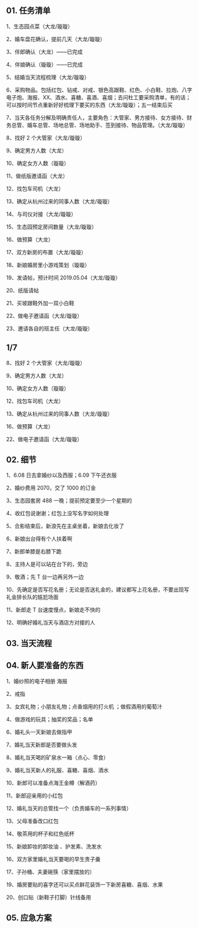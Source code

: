 ## 01. 任务清单

1、生态园点菜（大龙/璇璇）

2、婚车盘花确认，提前几天（大龙/璇璇）

3、伴郎确认（大龙）——已完成

4、伴娘确认（璇璇）——已完成

5、结婚当天流程梳理（大龙/璇璇）

6、采购物品。包括红包、钻戒、对戒、银色高跟鞋、红色、小白鞋、拉炮、八字电子炮、海报、XX、酒水、喜糖、喜酒、喜烟；去问杜工要采购清单，有的话；可以按时间节点重新好好梳理下要买的东西（大龙/璇璇）；五一结束后买

7、当天各任务分解及明确责任人，主要角色：大管家、男方接待、女方接待、财务总管、婚车总管、场地总管、场地助手、签到接待、物品管理。（大龙/璇璇）

8、找好 2 个大管家（大龙/璇璇）

9、确定男方人数（大龙）

10、确定女方人数（璇璇）

11、做纸版邀请函（大龙）

12、找包车司机（大龙）

13、确定从杭州过来的同事人数（大龙/璇璇）

14、与司仪对接（大龙/璇璇）

15、生态园预定房间数量（大龙/璇璇）

16、做预算（大龙）

17、双方新房的布置（大龙/璇璇）

18、新娘婚房里小游戏策划（璇璇）

19、发请帖，预计时间 2019.05.04（大龙/璇璇）

20、纸版请帖

21、买坡跟鞋外加一双小白鞋

22、做电子邀请函（大龙/璇璇）

23、邀请各自的班主任（大龙/璇璇）



## 1/7

8、找好 2 个大管家（大龙/璇璇）

9、确定男方人数（大龙）

10、确定女方人数（璇璇）

12、找包车司机（大龙）

13、确定从杭州过来的同事人数（大龙/璇璇）

16、做预算（大龙）

22、做电子邀请函（大龙/璇璇）

## 02. 细节

1、6.08 日去拿婚纱以及西服；6.09 下午还衣服

2、婚纱费用 2070，交了 1000 的订金

3、生态园套房 488 一晚；提前预定要至少一个星期的

4、收红包说谢谢；红包上没写名字如何处理

5、合影结束后，新浪先在主桌坐着，新娘去化妆了

6、新娘出台得有个人扶着啊

7、新郎单膝是右膝下跪

8、主持人是可以站在台下的，旁边

9、敬酒；先 T 台一边再另外一边

10、先确定是否写花名册；无论是否送礼金的，建议都写上花名册，不要出现写礼金排长队的尴尬场面

11、新郎走 T 台速度慢点，新娘走不快的

12、明确好婚礼当天与酒店方对接的人


## 03. 当天流程


## 04. 新人要准备的东西
 
1、婚纱照的电子相册 海报
        
2、戒指
  
3、女宾礼物；小朋友礼物；点香烟用的打火机 ；做假酒用的葡萄汁
     
4、做游戏的玩具；抽奖的奖品；名单
       
6、婚礼头一天新娘去做指甲

7、婚礼当天新郎是否要做头发

8、婚礼当天喝的矿泉水一箱（点心、零食）

9、婚礼当天新人的礼服、喜糖、喜烟、酒水

10、新郎可以准备点海王金樽（解酒药）

11、新郎迎亲用的小红包

12、婚礼当天的总管找一个（负责婚车的一系列事情）

13、父母准备改口红包

14、敬茶用的杯子和红色纸杯

15、新娘卸妆的卸妆油 、护发素、洗发水

16、双方家里婚礼当天要喝的早生贵子羹

17、子孙桶、夫妻碗筷（家里摆放的）

19、婚房要贴的喜字还可以买点鲜花装饰一下新房喜糖、喜烟、水果 

20、创口贴（新鞋子打脚）针线备用

## 05. 应急方案


